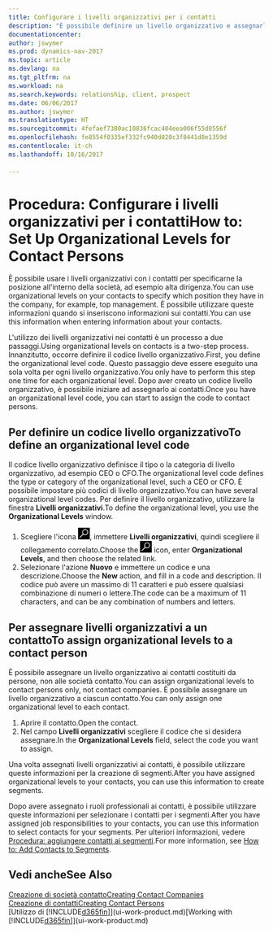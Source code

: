 ```yaml
---
title: Configurare i livelli organizzativi per i contatti
description: "È possibile definire un livello organizzativo e assegnarlo al contatto per indicare la posizione all'interno della rispettiva società, ad esempio alta dirigenza."
documentationcenter: 
author: jswymer
ms.prod: dynamics-nav-2017
ms.topic: article
ms.devlang: na
ms.tgt_pltfrm: na
ms.workload: na
ms.search.keywords: relationship, client, prospect
ms.date: 06/06/2017
ms.author: jswymer
ms.translationtype: HT
ms.sourcegitcommit: 4fefaef7380ac10836fcac404eea006f55d8556f
ms.openlocfilehash: fe8554f0335ef332fc940d020c3f8441d8e1359d
ms.contentlocale: it-ch
ms.lasthandoff: 10/16/2017

---
```

# <a name="how-to-set-up-organizational-levels-for-contact-persons"></a><span data-ttu-id="aebf9-103">Procedura: Configurare i livelli organizzativi per i contatti</span><span class="sxs-lookup"><span data-stu-id="aebf9-103">How to: Set Up Organizational Levels for Contact Persons</span></span>
<span data-ttu-id="aebf9-104">È possibile usare i livelli organizzativi con i contatti per specificarne la posizione all'interno della società, ad esempio alta dirigenza.</span><span class="sxs-lookup"><span data-stu-id="aebf9-104">You can use organizational levels on your contacts to specify which position they have in the company, for example, top management.</span></span> <span data-ttu-id="aebf9-105">È possibile utilizzare queste informazioni quando si inseriscono informazioni sui contatti.</span><span class="sxs-lookup"><span data-stu-id="aebf9-105">You can use this information when entering information about your contacts.</span></span>

<span data-ttu-id="aebf9-106">L'utilizzo dei livelli organizzativi nei contatti è un processo a due passaggi.</span><span class="sxs-lookup"><span data-stu-id="aebf9-106">Using organizational levels on contacts is a two-step process.</span></span> <span data-ttu-id="aebf9-107">Innanzitutto, occorre definire il codice livello organizzativo.</span><span class="sxs-lookup"><span data-stu-id="aebf9-107">First, you define the organizational level code.</span></span> <span data-ttu-id="aebf9-108">Questo passaggio deve essere eseguito una sola volta per ogni livello organizzativo.</span><span class="sxs-lookup"><span data-stu-id="aebf9-108">You only have to perform this step one time for each organizational level.</span></span> <span data-ttu-id="aebf9-109">Dopo aver creato un codice livello organizzativo, è possibile iniziare ad assegnarlo ai contatti.</span><span class="sxs-lookup"><span data-stu-id="aebf9-109">Once you have an organizational level code, you can start to assign the code to contact persons.</span></span>

## <a name="to-define-an-organizational-level-code"></a><span data-ttu-id="aebf9-110">Per definire un codice livello organizzativo</span><span class="sxs-lookup"><span data-stu-id="aebf9-110">To define an organizational level code</span></span>
<span data-ttu-id="aebf9-111">Il codice livello organizzativo definisce il tipo o la categoria di livello organizzativo, ad esempio CEO o CFO.</span><span class="sxs-lookup"><span data-stu-id="aebf9-111">The organizational level code defines the type or category of the organizational level, such a CEO  or CFO.</span></span> <span data-ttu-id="aebf9-112">È possibile impostare più codici di livello organizzativo.</span><span class="sxs-lookup"><span data-stu-id="aebf9-112">You can have several organizational level codes.</span></span> <span data-ttu-id="aebf9-113">Per definire il livello organizzativo, utilizzare la finestra **Livelli organizzativi**.</span><span class="sxs-lookup"><span data-stu-id="aebf9-113">To define the organizational level, you use the **Organizational Levels** window.</span></span>

1. <span data-ttu-id="aebf9-114">Scegliere l'icona ![Cerca pagina o report](media/ui-search/search_small.png "icona Cerca pagina o report"), immettere **Livelli organizzativi**, quindi scegliere il collegamento correlato.</span><span class="sxs-lookup"><span data-stu-id="aebf9-114">Choose the ![Search for Page or Report](media/ui-search/search_small.png "Search for Page or Report icon") icon, enter **Organizational Levels**, and then choose the related link.</span></span>
2. <span data-ttu-id="aebf9-115">Selezionare l'azione **Nuovo** e immettere un codice e una descrizione.</span><span class="sxs-lookup"><span data-stu-id="aebf9-115">Choose the **New** action, and fill in a code and description.</span></span> <span data-ttu-id="aebf9-116">Il codice può avere un massimo di 11 caratteri e può essere qualsiasi combinazione di numeri o lettere.</span><span class="sxs-lookup"><span data-stu-id="aebf9-116">The code can be a maximum of 11 characters, and can be any combination of numbers and letters.</span></span>

## <a name="to-assign-organizational-levels-to-a-contact-person"></a><span data-ttu-id="aebf9-117">Per assegnare livelli organizzativi a un contatto</span><span class="sxs-lookup"><span data-stu-id="aebf9-117">To assign organizational levels to a contact person</span></span>
<span data-ttu-id="aebf9-118">È possibile assegnare un livello organizzativo ai contatti costituiti da persone, non alle società contatto.</span><span class="sxs-lookup"><span data-stu-id="aebf9-118">You can assign organizational levels to contact persons only, not contact companies.</span></span> <span data-ttu-id="aebf9-119">È possibile assegnare un livello organizzativo a ciascun contatto.</span><span class="sxs-lookup"><span data-stu-id="aebf9-119">You can only assign one organizational level to each contact.</span></span>

1. <span data-ttu-id="aebf9-120">Aprire il contatto.</span><span class="sxs-lookup"><span data-stu-id="aebf9-120">Open the contact.</span></span>
2. <span data-ttu-id="aebf9-121">Nel campo **Livelli organizzativi** scegliere il codice che si desidera assegnare.</span><span class="sxs-lookup"><span data-stu-id="aebf9-121">In the **Organizational Levels** field, select the code you want to assign.</span></span>

<span data-ttu-id="aebf9-122">Una volta assegnati livelli organizzativi ai contatti, è possibile utilizzare queste informazioni per la creazione di segmenti.</span><span class="sxs-lookup"><span data-stu-id="aebf9-122">After you have assigned organizational levels to your contacts, you can use this information to create segments.</span></span>

<span data-ttu-id="aebf9-123">Dopo avere assegnato i ruoli professionali ai contatti, è possibile utilizzare queste informazioni per selezionare i contatti per i segmenti.</span><span class="sxs-lookup"><span data-stu-id="aebf9-123">After you have assigned job responsibilities to your contacts, you can use this information to select contacts for your segments.</span></span> <span data-ttu-id="aebf9-124">Per ulteriori informazioni, vedere [Procedura: aggiungere contatti ai segmenti](marketing-add-contact-segment.md).</span><span class="sxs-lookup"><span data-stu-id="aebf9-124">For more information, see [How to: Add Contacts to Segments](marketing-add-contact-segment.md).</span></span>

## <a name="see-also"></a><span data-ttu-id="aebf9-125">Vedi anche</span><span class="sxs-lookup"><span data-stu-id="aebf9-125">See Also</span></span>
[<span data-ttu-id="aebf9-126">Creazione di società contatto</span><span class="sxs-lookup"><span data-stu-id="aebf9-126">Creating Contact Companies</span></span>](marketing-create-contact-companies.md)  
[<span data-ttu-id="aebf9-127">Creazione di contatti</span><span class="sxs-lookup"><span data-stu-id="aebf9-127">Creating Contact Persons</span></span>](marketing-create-contact-persons.md)  
<span data-ttu-id="aebf9-128">[Utilizzo di [!INCLUDE[d365fin](includes/d365fin_md.md)]](ui-work-product.md)</span><span class="sxs-lookup"><span data-stu-id="aebf9-128">[Working with [!INCLUDE[d365fin](includes/d365fin_md.md)]](ui-work-product.md)</span></span>  

